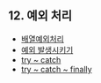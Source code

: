 
## 12. 예외 처리
>

- [배열예외처리](https://github.com/SeoDongWoo1216/StudyCSharp21/blob/main/chap12/chap12App/21_03_02_01_FirstexceptionApp/Program.cs)
- [예외 발생시키기](https://github.com/SeoDongWoo1216/StudyCSharp21/blob/main/chap12/chap12App/21_03_02_03_ExceptionThrowApp/Program.cs)
- [try ~ catch](https://github.com/SeoDongWoo1216/StudyCSharp21/blob/main/chap12/chap12App/21_03_02_02_TryCatchApp/Program.cs)
- [try ~ catch ~ finally](https://github.com/SeoDongWoo1216/StudyCSharp21/blob/main/chap12/chap12App/21_03_02_04_TryCatchFinallyApp/Program.cs)
